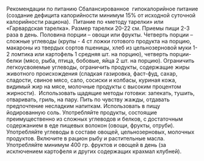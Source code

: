 Рекомендации по питанию
Сбалансированное  гипокалорийное питание (создание дефицита калорийности минимум 15% от исходной суточной калорийности рациона). 
Питание по «методу тарелки» или «Гарвардская тарелка». Размер тарелки 20-22 см. Приемы пищи 2-3 раза в день. Половина порции – овощи или фрукты. Четверть порции – сложные углеводы (крупы - 4 ст ложки готового продукта на порцию, макароны из твердых сортов пшеницы, хлеб из цельнозерновой муки 1-2 ломтика или картофель 1 средняя шт. на порцию), четверть порции- белки (мясо, рыба, птица, бобовые, яйца 2 шт. на порцию). Ограничить легкоусвояемые углеводы, ограничить продукты, содержащие жиры животного происхождения (сладкая газировка, фаст-фуд, сахар, сладости, свиное мясо, сало, сосиски и колбасы, куриная кожа, видимый жир на мясе, молочные продукты с высоким процентом жирности). 
Использовать щадящие методы готовки: запекать, тушить, отваривать, гриль, на пару. Пить по чувству жажды, отдавать предпочтение несладким напиткам. Использовать в пищу йодированную соль.
Употребляйте продукты, состоящие преимущественно из сложных углеводов и белков, с достаточным содержанием в еде пищевых волокон (овощи, фрукты, отруби). Употребляйте углеводы в составе овощей, цельнозерновых, молочных продуктов. Включите в рацион рыбу и растительные масла. Употребляйте минимум 400 гр. фруктов и овощей в день (за исключением картофеля и других содержащих крахмал клубней).
